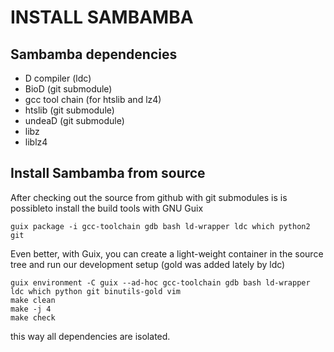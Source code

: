 # INSTALL SAMBAMBA

## Sambamba dependencies

* D compiler (ldc)
* BioD (git submodule)
* gcc tool chain (for htslib and lz4)
* htslib (git submodule)
* undeaD (git submodule)
* libz
* liblz4

## Install Sambamba from source

After checking out the source from github with git submodules is is
possibleto install the build tools with GNU Guix

    guix package -i gcc-toolchain gdb bash ld-wrapper ldc which python2 git

Even better, with Guix, you can create a light-weight container in the source tree
and run our development setup (gold was added lately by ldc)

    guix environment -C guix --ad-hoc gcc-toolchain gdb bash ld-wrapper ldc which python git binutils-gold vim
    make clean
    make -j 4
    make check

this way all dependencies are isolated.
